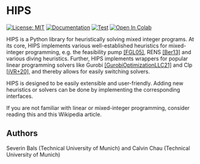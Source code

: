 # HIPS
[![License: MIT](https://img.shields.io/badge/License-MIT-yellow.svg)](https://opensource.org/licenses/MIT) [![Documentation](https://github.com/cxlvinchau/hips/actions/workflows/main.yml/badge.svg)](https://cxlvinchau.github.io/hips) [![Test](https://github.com/cxlvinchau/hips/actions/workflows/test.yml/badge.svg)](https://github.com/cxlvinchau/hips/actions/workflows/test.yml) [![Open In Colab](https://colab.research.google.com/assets/colab-badge.svg)](https://colab.research.google.com/github/cxlvinchau/hips-examples/blob/main/notebooks/mip-example.ipynb)


HIPS is a Python library for heuristically solving mixed integer programs. At its core, HIPS implements various well-established heuristics for mixed-integer programming, e.g. the feasibility pump [[FGL05]](file:///home/calvin/Repositories/hips/docs/_build/html/references.html#id4), RENS [[Ber13]](file:///home/calvin/Repositories/hips/docs/_build/html/references.html#id6) and various diving heuristics. Further, HIPS implements wrappers for popular linear programming solvers like Gurobi [[GurobiOptimizationLLC21]](file:///home/calvin/Repositories/hips/docs/_build/html/references.html#id9) and Clp [[jVR+20]](file:///home/calvin/Repositories/hips/docs/_build/html/references.html#id8), and thereby allows for easily switching solvers.

HIPS is designed to be easily extensible and user-friendly. Adding new heuristics or solvers can be done by implementing the corresponding interfaces.

If you are not familiar with linear or mixed-integer programming, consider reading this and this Wikipedia article.

## Authors
Severin Bals (Technical University of Munich) and Calvin Chau (Technical University of Munich)
